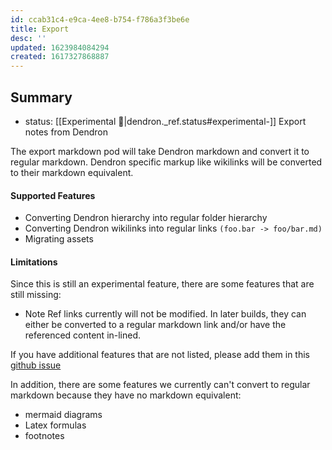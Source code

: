 ```yaml
---
id: ccab31c4-e9ca-4ee8-b754-f786a3f3be6e
title: Export
desc: ''
updated: 1623984084294
created: 1617327868887
---
```


## Summary
- status: [[Experimental 🚧|dendron._ref.status#experimental-]]
Export notes from Dendron

The export markdown pod will take Dendron markdown and convert it to regular markdown. Dendron specific markup like wikilinks will be converted to their markdown equivalent.

#### Supported Features

 - Converting Dendron hierarchy into regular folder hierarchy
 - Converting Dendron wikilinks into regular links `(foo.bar -> foo/bar.md)`
 - Migrating assets

#### Limitations

Since this is still an experimental feature, there are some features that are still missing:

 - Note Ref links currently will not be modified. In later builds, they can either be converted to a regular markdown link and/or have the referenced content in-lined.

If you have additional features that are not listed, please add them in this [github issue](https://github.com/dendronhq/dendron/issues/541#issue-831219413)

In addition, there are some features we currently can't convert to regular markdown because they have no markdown equivalent:
- mermaid diagrams
- Latex formulas
- footnotes

<!-- #### Example
- Original

```
.
├── vault1
│   ├── root.md
│   ├── foo.md
│   ├── foo.ch1.md
│   └── bar.md
└── vault2
    ├── root.md
    └── gamma.md
```

- After Export

```
.
├── vault1
│   ├── root.md
│   ├── foo.md
│   ├── foo.ch1.md
│   └── bar.md
└── vault2
    ├── root.md
    └── gamma.md
``` -->


<!-- - After Export

```
.
├── vault1
│   ├── root
│   │   ├── index.md
│   │   └── foo
│   │       ├── index.md
│   │       └── foo.ch1.md
│   └── bar.md
└── vault2
    ├── root
    │   └── index.md
    └── gamma.md
``` -->
